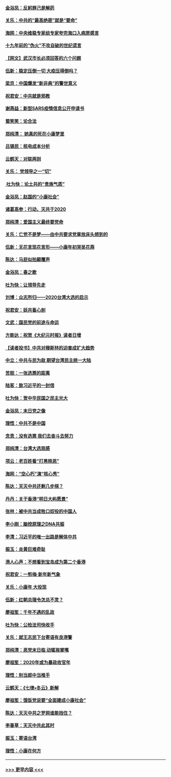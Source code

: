 #### [金浴凤：反躬罪己是解药](../pages/nsc993/n11820280.md?t=01260322) 
#### [关乐：中共的“最高绝密”就是“要命”](../pages/nsc993/n11816946.md?t=01260322) 
#### [海网：中央维稳专家组专家夸完海口入病房感言](../pages/nsc993/n11815138.md?t=01260322) 
#### [十九年前的“伪火”不攻自破的世纪谎言](../pages/nsc993/n11813238.md?t=01260322) 
#### [【网文】武汉市长必须回答的六个问题](../pages/nsc993/n11813848.md?t=01260322) 
#### [伍新：稳定压倒一切 大疫压得倒吗？](../pages/nsc993/n11812634.md?t=01260322) 
#### [梁京：中国爆发“新非典”的警世意义](../pages/nsc993/n11812554.md?t=01260322) 
#### [祝君安：中共就是邪教](../pages/nsc993/n11812431.md?t=01260322) 
#### [谢燕益：新型SARS疫情信息公开申请书](../pages/nsc993/n11808840.md?t=01260322) 
#### [蜀笑笑：论合法](../pages/nsc993/n11808064.md?t=01260322) 
#### [郑纯清： 她真的死在小康梦里](../pages/nsc993/n11806623.md?t=01260322) 
#### [吕锡民：核电成本分析](../pages/nsc993/n11806284.md?t=01260322) 
#### [云鹤天：对联两则](../pages/nsc993/n11805957.md?t=01260322) 
#### [关乐： 党领导之一“切”](../pages/nsc993/n11804505.md?t=01260322) 
#### [ 吐为快：论土共的“贵族气质”](../pages/nsc993/n11804490.md?t=01260322) 
#### [金浴凤：赵国的“小康社会”](../pages/nsc993/n11804452.md?t=01260322) 
#### [诸葛高参：行动，灭共于2020](../pages/nsc993/n11804120.md?t=01260322) 
#### [郑纯清：爱国主义最终要党命](../pages/nsc993/n11802197.md?t=01260322) 
#### [关乐：亡党不是梦——由中共要求党章放床头想到的](../pages/nsc993/n11802156.md?t=01260322) 
#### [伍新：无花言现花言形——小康年初哭吴花燕](../pages/nsc993/n11800044.md?t=01260322) 
#### [陈达：马屁似拍颠覆声](../pages/nsc993/n11800010.md?t=01260322) 
#### [金浴凤：春之歌](../pages/nsc993/n11797687.md?t=01260322) 
#### [吐为快：让领导先走](../pages/nsc993/n11797512.md?t=01260322) 
#### [刘博：众志所归——2020台湾大选的启示](../pages/nsc993/n11796878.md?t=01260322) 
#### [祝君安：妖共畜心剖](../pages/nsc993/n11794273.md?t=01260322) 
#### [文武：国民党的前途与命运](../pages/nsc993/n11794198.md?t=01260322) 
#### [方能达：祝贺《大纪元时报》读者日增](../pages/nsc993/n11793807.md?t=01260322) 
#### [【读者投书】中共对穆斯林的迫害成扩大趋势](../pages/nsc993/n11791371.md?t=01260322) 
#### [中立：中共与民为敌 期望台湾民主统一大陆](../pages/nsc993/n11790392.md?t=01260322) 
#### [苦胆：一张选票的距离](../pages/nsc993/n11788914.md?t=01260322) 
#### [陆客：致习近平的一封信](../pages/nsc993/n11788867.md?t=01260322) 
#### [吐为快：贺中华民国之民主光大](../pages/nsc993/n11788618.md?t=01260322) 
#### [金浴凤：末日党之像](../pages/nsc993/n11787475.md?t=01260322) 
#### [理悟：中共不是中国](../pages/nsc993/n11787463.md?t=01260322) 
#### [念贲：没有选票  我们去奋斗去努力](../pages/nsc993/n11787398.md?t=01260322) 
#### [郑纯清：台湾大选观感](../pages/nsc993/n11786210.md?t=01260322) 
#### [项云：老百姓看“打黑除恶”](../pages/nsc993/n11785398.md?t=01260322) 
#### [海网：“空心朽”演“核心秀”](../pages/nsc993/n11783874.md?t=01260322) 
#### [陈达：天灭中共还剩几步棋？](../pages/nsc993/n11783719.md?t=01260322) 
#### [丹丹：关于香港“明日大屿愿景”](../pages/nsc993/n11783273.md?t=01260322) 
#### [张林：被中共当成牲口奴役的中国人](../pages/nsc993/n11782397.md?t=01260322) 
#### [李小刚：脑控原理之DNA共振](../pages/nsc993/n11780962.md?t=01260322) 
#### [李清：习近平的唯一出路是解体中共](../pages/nsc993/n11780866.md?t=01260322) 
#### [振玉：炎黄巨难奇耻](../pages/nsc993/n11779632.md?t=01260322) 
#### [港人心声：不想看到宝岛成为第二个香港](../pages/nsc993/n11778817.md?t=01260322) 
#### [祝君安：一剪梅‧新年新气象](../pages/nsc993/n11776340.md?t=01260322) 
#### [关乐：小康年 大役现](../pages/nsc993/n11774213.md?t=01260322) 
#### [伍新：红朝总理令怎总不灵？](../pages/nsc993/n11770813.md?t=01260322) 
#### [廖祖笙：千年不遇的乱政](../pages/nsc993/n11770373.md?t=01260322) 
#### [吐为快：公检法司快收手](../pages/nsc993/n11770359.md?t=01260322) 
#### [关乐：就王志民下台寄语有良港警](../pages/nsc993/n11769903.md?t=01260322) 
#### [郑纯清：恶党末日临 动辄挨掌嘴](../pages/nsc993/n11769356.md?t=01260322) 
#### [廖祖笙：2020年或为暴政收官年](../pages/nsc993/n11768216.md?t=01260322) 
#### [理悟：别当郎中当推手](../pages/nsc993/n11768243.md?t=01260322) 
#### [云鹤天：《七律▪冬云》新解](../pages/nsc993/n11768204.md?t=01260322) 
#### [廖祖笙：饿饭党说要“全面建成小康社会”](../pages/nsc993/n11767482.md?t=01260322) 
#### [陈达：天灭中共之罗网谁能挡住？](../pages/nsc993/n11767465.md?t=01260322) 
#### [李春草：天灭中共此其时](../pages/nsc993/n11767452.md?t=01260322) 
#### [振玉：寄语台湾](../pages/nsc993/n11767432.md?t=01260322) 
#### [理悟：小康在何方](../pages/nsc993/n11767394.md?t=01260322) 

----
#### [ >>> 更早内容 <<< ](../indexes/nsc993-earlier.md)
